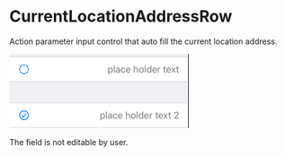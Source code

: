 # CurrentLocationAddressRow

Action parameter input control that auto fill the current location address.

![preview](formatter.png)

The field is not editable by user.
